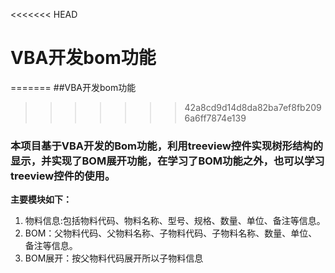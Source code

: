 <<<<<<< HEAD
# VBA开发bom功能
=======
##VBA开发bom功能
>>>>>>> 42a8cd9d14d8da82ba7ef8fb2096a6ff7874e139

### 本项目基于VBA开发的Bom功能，利用treeview控件实现树形结构的显示，并实现了BOM展开功能，在学习了BOM功能之外，也可以学习treeview控件的使用。

**主要模块如下：**

1. 物料信息:包括物料代码、物料名称、型号、规格、数量、单位、备注等信息。
2. BOM：父物料代码、父物料名称、子物料代码、子物料名称、数量、单位、备注等信息。
3. BOM展开：按父物料代码展开所以子物料信息          

